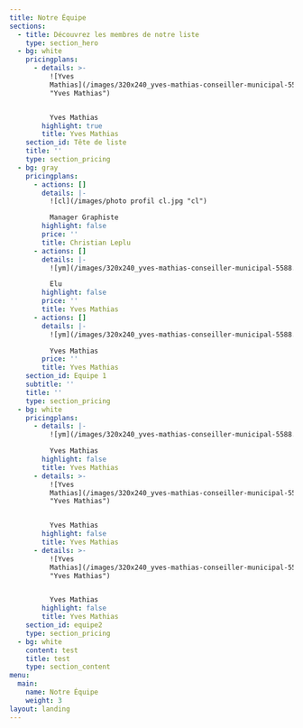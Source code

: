 ```yaml
---
title: Notre Équipe
sections:
  - title: Découvrez les membres de notre liste
    type: section_hero
  - bg: white
    pricingplans:
      - details: >-
          ![Yves
          Mathias](/images/320x240_yves-mathias-conseiller-municipal-5588.jpg
          "Yves Mathias")


          Yves Mathias
        highlight: true
        title: Yves Mathias
    section_id: Tête de liste
    title: ''
    type: section_pricing
  - bg: gray
    pricingplans:
      - actions: []
        details: |-
          ![cl](/images/photo profil cl.jpg "cl")

          Manager Graphiste
        highlight: false
        price: ''
        title: Christian Leplu
      - actions: []
        details: |-
          ![ym](/images/320x240_yves-mathias-conseiller-municipal-5588.jpg "ym")

          Elu
        highlight: false
        price: ''
        title: Yves Mathias
      - actions: []
        details: |-
          ![ym](/images/320x240_yves-mathias-conseiller-municipal-5588.jpg "ym")

          Yves Mathias
        price: ''
        title: Yves Mathias
    section_id: Equipe 1
    subtitle: ''
    title: ''
    type: section_pricing
  - bg: white
    pricingplans:
      - details: |-
          ![ym](/images/320x240_yves-mathias-conseiller-municipal-5588.jpg "ym")

          Yves Mathias
        highlight: false
        title: Yves Mathias
      - details: >-
          ![Yves
          Mathias](/images/320x240_yves-mathias-conseiller-municipal-5588.jpg
          "Yves Mathias")


          Yves Mathias
        highlight: false
        title: Yves Mathias
      - details: >-
          ![Yves
          Mathias](/images/320x240_yves-mathias-conseiller-municipal-5588.jpg
          "Yves Mathias")


          Yves Mathias
        highlight: false
        title: Yves Mathias
    section_id: equipe2
    type: section_pricing
  - bg: white
    content: test
    title: test
    type: section_content
menu:
  main:
    name: Notre Équipe
    weight: 3
layout: landing
---
```



